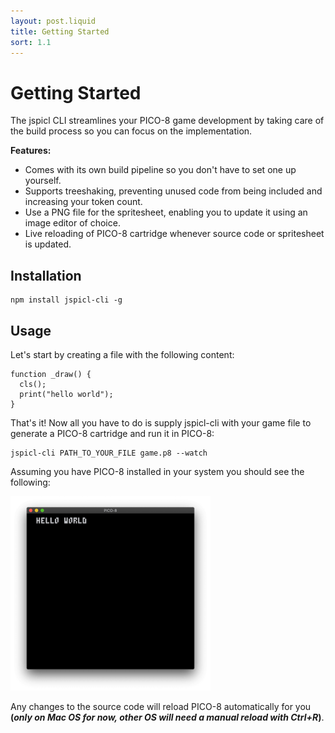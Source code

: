 ```yaml
---
layout: post.liquid
title: Getting Started
sort: 1.1
---
```


# Getting Started

The jspicl CLI streamlines your PICO-8 game development by
taking care of the build process so you can focus on the implementation.

**Features:**

- Comes with its own build pipeline so you don't have to set one up yourself.
- Supports treeshaking, preventing unused code from being included and increasing your token count.
- Use a PNG file for the spritesheet, enabling you to update it using an image editor of choice.
- Live reloading of PICO-8 cartridge whenever source code or spritesheet is updated.

## Installation

```bash-with-tab
npm install jspicl-cli -g
```

## Usage

Let's start by creating a file with the following content:

```js-with-tab
function _draw() {
  cls();
  print("hello world");
}
```

That's it! Now all you have to do is supply jspicl-cli with your game file to generate a PICO-8 cartridge and run it in PICO-8:

```bash-with-tab
jspicl-cli PATH_TO_YOUR_FILE game.p8 --watch
```

Assuming you have PICO-8 installed in your system you should see the following:

<img src="/assets/images/pico8-hello-world.png" width="320" class="center" />

Any changes to the source code will reload PICO-8 automatically for you **(_only on Mac OS for now, other OS will need a manual reload with Ctrl+R_)**.
